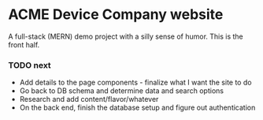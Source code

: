 # ACME Device Company website
A full-stack (MERN) demo project with a silly sense of humor. This is the front half.

### TODO next
* Add details to the page components - finalize what I want the site to do
* Go back to DB schema and determine data and search options
* Research and add content/flavor/whatever
* On the back end, finish the database setup and figure out authentication